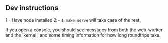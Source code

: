 Dev instructions
----------------

1 - Have node installed
2 - `$ make serve` will take care of the rest.

If you open a console, you should see messages from both the
web-worker and the 'kernel', and some timing information for how long
roundtrips take.
